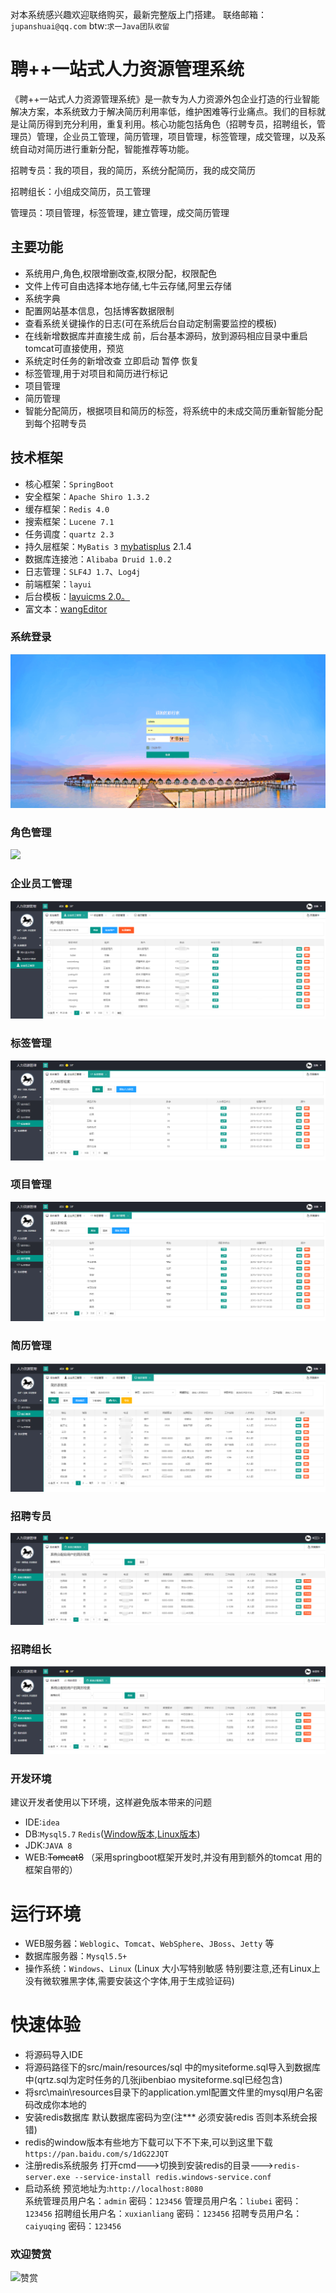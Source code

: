 对本系统感兴趣欢迎联络购买，最新完整版上门搭建。 联络邮箱：`jupanshuai@qq.com` btw:`求一Java团队收留 `

# 聘++一站式人力资源管理系统
《聘++一站式人力资源管理系统》是一款专为人力资源外包企业打造的行业智能解决方案，本系统致力于解决简历利用率低，维护困难等行业痛点。我们的目标就是让简历得到充分利用，重复利用。核心功能包括角色（招聘专员，招聘组长，管理员）管理，企业员工管理，简历管理，项目管理，标签管理，成交管理，以及系统自动对简历进行重新分配，智能推荐等功能。

招聘专员：我的项目，我的简历，系统分配简历，我的成交简历

招聘组长：小组成交简历，员工管理

管理员：项目管理，标签管理，建立管理，成交简历管理


## 主要功能
* 系统用户,角色,权限增删改查,权限分配，权限配色<br/>
* 文件上传可自由选择本地存储,七牛云存储,阿里云存储
* 系统字典<br/>
* 配置网站基本信息，包括博客数据限制<br/>
* 查看系统关键操作的日志(可在系统后台自动定制需要监控的模板)<br/>
* 在线新增数据库并直接生成 前，后台基本源码，放到源码相应目录中重启tomcat可直接使用，预览<br/>
* 系统定时任务的新增改查 立即启动 暂停 恢复<br/>
* 标签管理,用于对项目和简历进行标记
* 项目管理
* 简历管理
* 智能分配简历，根据项目和简历的标签，将系统中的未成交简历重新智能分配到每个招聘专员

## 技术框架
* 核心框架：`SpringBoot`
* 安全框架：`Apache Shiro 1.3.2`
* 缓存框架：`Redis 4.0`
* 搜索框架：`Lucene 7.1`
* 任务调度：`quartz 2.3`
* 持久层框架：`MyBatis 3` <a href="http://baomidou.oschina.io/mybatis-plus-doc/#/" target="_blank">mybatisplus</a> 2.1.4
* 数据库连接池：`Alibaba Druid 1.0.2`
* 日志管理：`SLF4J 1.7`、`Log4j`
* 前端框架：`layui`
* 后台模板：<a href="http://layuicms.gitee.io/layuicms2.0/index.html" target="_blank">layuicms 2.0。</a>
* 富文本：<a href="http://www.wangeditor.com/" target="_blank">wangEditor</a>

### 系统登录
![](/src/main/resources/static/images/%E7%99%BB%E5%BD%95%E9%A1%B5.png)
### 角色管理
![](https://github.com/zhupanlinch/PinPlus/blob/master/src/main/resources/static/images/角色管理.png)
### 企业员工管理
![](/src/main/resources/static/images/企业员工管理.png)
### 标签管理
![](/src/main/resources/static/images/标签管理.png)
### 项目管理
![](/src/main/resources/static/images/项目管理.png)
### 简历管理
![](/src/main/resources/static/images/简历管理.png)
### 招聘专员
![](/src/main/resources/static/images/招聘专员.png)
### 招聘组长
![](/src/main/resources/static/images/招聘组长.png)

### 开发环境
建议开发者使用以下环境，这样避免版本带来的问题
* IDE:`idea`
* DB:`Mysql5.7`  `Redis`(<a href="https://github.com/MicrosoftArchive/redis/releases" target="_blank">Window版本</a>,<a href="https://redis.io/download" target="_blank">Linux版本</a>)
* JDK:`JAVA 8`
* WEB:<del>Tomcat8</del> （采用springboot框架开发时,并没有用到额外的tomcat 用的框架自带的）

# 运行环境
* WEB服务器：`Weblogic`、`Tomcat`、`WebSphere`、`JBoss`、`Jetty` 等
* 数据库服务器：`Mysql5.5+`
* 操作系统：`Windows`、`Linux` (Linux 大小写特别敏感 特别要注意,还有Linux上没有微软雅黑字体,需要安装这个字体,用于生成验证码)

# 快速体验
* 将源码导入IDE 
* 将源码路径下的src/main/resources/sql 中的mysiteforme.sql导入到数据库中(qrtz.sql为定时任务的几张jibenbiao mysiteforme.sql已经包含)
* 将src\main\resources目录下的application.yml配置文件里的mysql用户名密码改成你本地的
* 安装redis数据库 默认数据库密码为空(注*** 必须安装redis 否则本系统会报错)
* redis的window版本有些地方下载可以下不下来,可以到这里下载`https://pan.baidu.com/s/1dG22JQT`  
* 注册redis系统服务 打开cmd--->切换到安装redis的目录--->`redis-server.exe --service-install redis.windows-service.conf`
* 启动系统 预览地址为:`http://localhost:8080`  
系统管理员用户名：`admin` 密码：`123456`
管理员用户名：`liubei` 密码：`123456`
招聘组长用户名：`xuxianliang` 密码：`123456`
招聘专员用户名：`caiyuqing` 密码：`123456`

### 欢迎赞赏
![赞赏](https://github.com/zhupanlinch/pay/blob/master/src/main/resources/static/common/%E8%B5%9E%E8%B5%8F%E7%A0%81.png)

